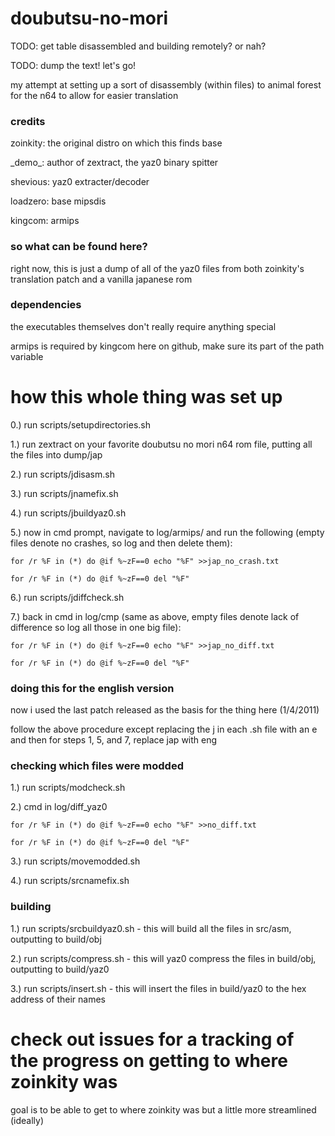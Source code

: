 # doubutsu-no-mori

TODO:  get table disassembled and building remotely?  or nah?

TODO:  dump the text!  let's go!

my attempt at setting up a sort of disassembly (within files) to animal forest for the n64 to allow for easier translation

### credits
zoinkity: the original distro on which this finds base

\_demo_: author of zextract, the yaz0 binary spitter

shevious: yaz0 extracter/decoder

loadzero: base mipsdis

kingcom: armips

### so what can be found here?

right now, this is just a dump of all of the yaz0 files from both zoinkity's translation patch and a vanilla japanese rom

### dependencies 
the executables themselves don't really require anything special

armips is required by kingcom here on github, make sure its part of the path variable

# how this whole thing was set up
0.) run scripts/setupdirectories.sh

1.) run zextract on your favorite doubutsu no mori n64 rom file, putting all the files into dump/jap

2.) run scripts/jdisasm.sh

3.) run scripts/jnamefix.sh

4.) run scripts/jbuildyaz0.sh

5.) now in cmd prompt, navigate to log/armips/ and run the following (empty files denote no crashes, so log and then delete them):

```for /r %F in (*) do @if %~zF==0 echo "%F" >>jap_no_crash.txt```

```for /r %F in (*) do @if %~zF==0 del "%F"```

6.) run scripts/jdiffcheck.sh

7.) back in cmd in log/cmp (same as above, empty files denote lack of difference so log all those in one big file):

```for /r %F in (*) do @if %~zF==0 echo "%F" >>jap_no_diff.txt```

```for /r %F in (*) do @if %~zF==0 del "%F"```

### doing this for the english version
now i used the last patch released as the basis for the thing here (1/4/2011)

follow the above procedure except replacing the j in each .sh file with an e and then for steps 1, 5, and 7, replace jap with eng

### checking which files were modded
1.) run scripts/modcheck.sh

2.) cmd in log/diff_yaz0

```for /r %F in (*) do @if %~zF==0 echo "%F" >>no_diff.txt```

```for /r %F in (*) do @if %~zF==0 del "%F"```

3.) run scripts/movemodded.sh

4.) run scripts/srcnamefix.sh

### building
1.) run scripts/srcbuildyaz0.sh - this will build all the files in src/asm, outputting to build/obj

2.) run scripts/compress.sh - this will yaz0 compress the files in build/obj, outputting to build/yaz0

3.) run scripts/insert.sh - this will insert the files in build/yaz0 to the hex address of their names

# check out issues for a tracking of the progress on getting to where zoinkity was
goal is to be able to get to where zoinkity was but a little more streamlined (ideally)
